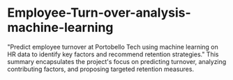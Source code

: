 # Employee-Turn-over-analysis-machine-learning
 "Predict employee turnover at Portobello Tech using machine learning on HR data to identify key factors and recommend retention strategies."  This summary encapsulates the project's focus on predicting turnover, analyzing contributing factors, and proposing targeted retention measures.
